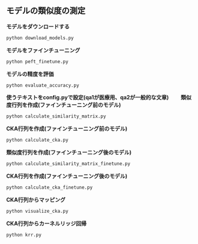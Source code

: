 ## モデルの類似度の測定
**モデルをダウンロードする**
   ```bash
   python download_models.py
   ```

**モデルをファインチューニング**
   ```bash
   python peft_finetune.py
   ```

**モデルの精度を評価**
   ```bash
   python evaluate_accuracy.py
   ```

**使うテキストをconfig.pyで設定(qa1が医療用、qa2が一般的な文章)**　　
**類似度行列を作成(ファインチューニング前のモデル)**
   ```bash
   python calculate_similarity_matrix.py
   ```

**CKA行列を作成(ファインチューニング前のモデル)**
   ```bash
   python calculate_cka.py
   ```

**類似度行列を作成(ファインチューニング後のモデル)**
   ```bash
   python calculate_similarity_matrix_finetune.py
   ```

**CKA行列を作成(ファインチューニング後のモデル)**
   ```bash
   python calculate_cka_finetune.py
   ```

**CKA行列からマッピング**
   ```bash
   python visualize_cka.py
   ```

**CKA行列からカーネルリッジ回帰**
   ```bash
   python krr.py
   ```
